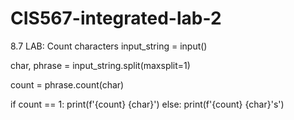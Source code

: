 # CIS567-integrated-lab-2
8.7 LAB: Count characters
input_string = input()

char, phrase = input_string.split(maxsplit=1)

count = phrase.count(char)

if count == 1:
    print(f'{count} {char}')
else:
    print(f'{count} {char}\'s')
